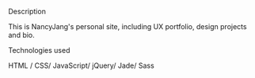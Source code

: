 Description

This is NancyJang's personal site, including UX portfolio, design projects  and bio.

Technologies used

HTML / CSS/ JavaScript/ jQuery/ Jade/ Sass
